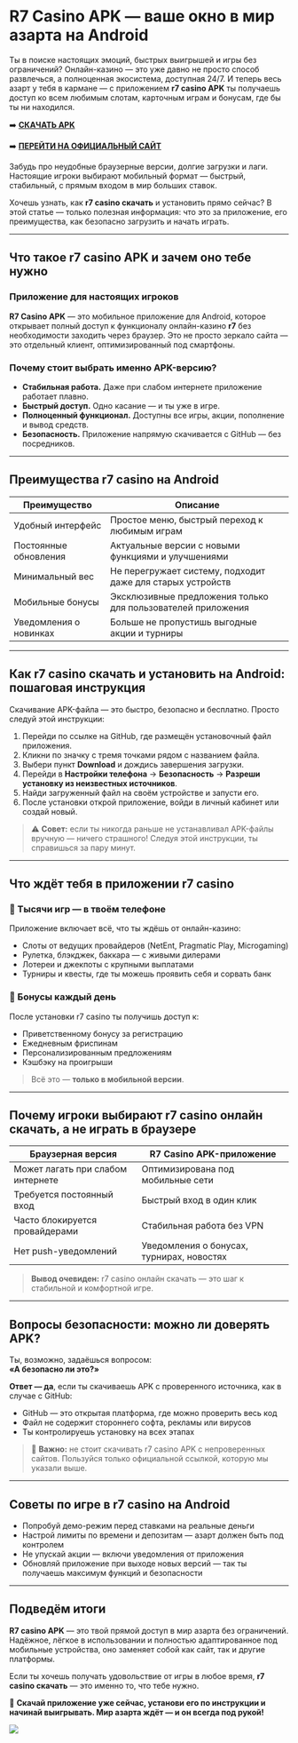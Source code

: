 
# R7 Casino APK — ваше окно в мир азарта на Android

Ты в поиске настоящих эмоций, быстрых выигрышей и игры без ограничений? Онлайн-казино — это уже давно не просто способ развлечься, а полноценная экосистема, доступная 24/7. И теперь весь азарт у тебя в кармане — с приложением **r7 casino APK** ты получаешь доступ ко всем любимым слотам, карточным играм и бонусам, где бы ты ни находился.

➡️ **[СКАЧАТЬ APK](https://github.com/parbrir/casinor7apk/blob/main/R7Casino.apk "СКАЧАТЬ APK")**

➡️ **[ПЕРЕЙТИ НА ОФИЦИАЛЬНЫЙ САЙТ](https://clck.ru/3Mmm7v "ПЕРЕЙТИ НА ОФИЦИАЛЬНЫЙ САЙТ")**

Забудь про неудобные браузерные версии, долгие загрузки и лаги. Настоящие игроки выбирают мобильный формат — быстрый, стабильный, с прямым входом в мир больших ставок.

Хочешь узнать, как **r7 casino скачать** и установить прямо сейчас? В этой статье — только полезная информация: что это за приложение, его преимущества, как безопасно загрузить и начать играть.

---

## Что такое r7 casino APK и зачем оно тебе нужно

### Приложение для настоящих игроков

**R7 Casino APK** — это мобильное приложение для Android, которое открывает полный доступ к функционалу онлайн-казино **r7** без необходимости заходить через браузер. Это не просто зеркало сайта — это отдельный клиент, оптимизированный под смартфоны.

### Почему стоит выбрать именно APK-версию?

- **Стабильная работа.** Даже при слабом интернете приложение работает плавно.  
- **Быстрый доступ.** Одно касание — и ты уже в игре.  
- **Полноценный функционал.** Доступны все игры, акции, пополнение и вывод средств.  
- **Безопасность.** Приложение напрямую скачивается с GitHub — без посредников.  

---

## Преимущества r7 casino на Android

| Преимущество            | Описание                                                  |
|-------------------------|-----------------------------------------------------------|
| Удобный интерфейс       | Простое меню, быстрый переход к любимым играм            |
| Постоянные обновления   | Актуальные версии с новыми функциями и улучшениями       |
| Минимальный вес         | Не перегружает систему, подходит даже для старых устройств |
| Мобильные бонусы        | Эксклюзивные предложения только для пользователей приложения |
| Уведомления о новинках  | Больше не пропустишь выгодные акции и турниры            |

---

## Как r7 casino скачать и установить на Android: пошаговая инструкция

Скачивание APK-файла — это быстро, безопасно и бесплатно. Просто следуй этой инструкции:

1. Перейди по ссылке на GitHub, где размещён установочный файл приложения.  
2. Кликни по значку с тремя точками рядом с названием файла.  
3. Выбери пункт **Download** и дождись завершения загрузки.  
4. Перейди в **Настройки телефона** → **Безопасность** → **Разреши установку из неизвестных источников**.  
5. Найди загруженный файл на своём устройстве и запусти его.  
6. После установки открой приложение, войди в личный кабинет или создай новый.

> ⚠️ **Совет:** если ты никогда раньше не устанавливал APK-файлы вручную — ничего страшного! Следуя этой инструкции, ты справишься за пару минут.

---

## Что ждёт тебя в приложении r7 casino

### 🎰 Тысячи игр — в твоём телефоне

Приложение включает всё, что ты ждёшь от онлайн-казино:

- Слоты от ведущих провайдеров (NetEnt, Pragmatic Play, Microgaming)  
- Рулетка, блэкджек, баккара — с живыми дилерами  
- Лотереи и джекпоты с крупными выплатами  
- Турниры и квесты, где ты можешь проявить себя и сорвать банк  

### 🎁 Бонусы каждый день

После установки r7 casino ты получишь доступ к:

- Приветственному бонусу за регистрацию  
- Ежедневным фриспинам  
- Персонализированным предложениям  
- Кэшбэку на проигрыши  

> Всё это — **только в мобильной версии**.

---

## Почему игроки выбирают r7 casino онлайн скачать, а не играть в браузере

| **Браузерная версия**                    | **R7 Casino APK-приложение**                     |
|------------------------------------------|--------------------------------------------------|
| Может лагать при слабом интернете        | Оптимизирована под мобильные сети               |
| Требуется постоянный вход                | Быстрый вход в один клик                        |
| Часто блокируется провайдерами           | Стабильная работа без VPN                       |
| Нет push-уведомлений                     | Уведомления о бонусах, турнирах, новостях       |

> **Вывод очевиден:** r7 casino онлайн скачать — это шаг к стабильной и комфортной игре.

---

## Вопросы безопасности: можно ли доверять APK?

Ты, возможно, задаёшься вопросом:  
**«А безопасно ли это?»**  

**Ответ — да**, если ты скачиваешь APK с проверенного источника, как в случае с GitHub:

- GitHub — это открытая платформа, где можно проверить весь код  
- Файл не содержит стороннего софта, рекламы или вирусов  
- Ты контролируешь установку на всех этапах  

> 🔐 **Важно:** не стоит скачивать r7 casino APK с непроверенных сайтов. Пользуйся только официальной ссылкой, которую мы указали выше.

---

## Советы по игре в r7 casino на Android

- Попробуй демо-режим перед ставками на реальные деньги  
- Настрой лимиты по времени и депозитам — азарт должен быть под контролем  
- Не упускай акции — включи уведомления от приложения  
- Обновляй приложение при выходе новых версий — так ты получаешь максимум функций и безопасности  

---

## Подведём итоги

**R7 casino APK** — это твой прямой доступ в мир азарта без ограничений. Надёжное, лёгкое в использовании и полностью адаптированное под мобильные устройства, оно заменяет собой как сайт, так и другие платформы.

Если ты хочешь получать удовольствие от игры в любое время, **r7 casino скачать** — это именно то, что тебе нужно.

🎯 **Скачай приложение уже сейчас, установи его по инструкции и начинай выигрывать. Мир азарта ждёт — и он всегда под рукой!**


[![](https://i.ibb.co/zTCT2pZY/photo-2024-04-23-02-26-34.jpg)](https://clck.ru/3Mmm8s)
